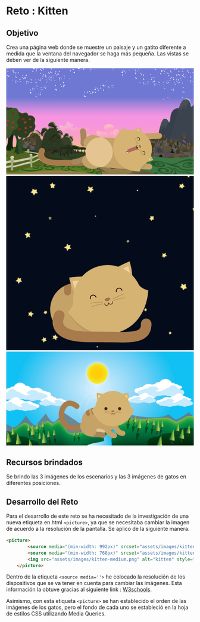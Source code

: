 # Reto : Kitten

## Objetivo 
Crea una página web donde se muestre un paisaje y un gatito diferente a medida que la ventana del navegador se haga más pequeña. Las vistas se deben ver de la siguiente manera.

![Con titulo](docs/kitten-dawn.png "titulo")
![Con titulo](docs/kitten-night.png "titulo")
![Con titulo](docs/kitten-sunnyday.png "titulo")


## Recursos brindados
Se brindo las 3 imágenes de los escenarios y las 3 imágenes de gatos en diferentes posiciones.

## Desarrollo del Reto

Para el desarrollo de este reto se ha necesitado de la investigación de una nueva etiqueta en html  `<picture>`, ya que se necesitaba cambiar la imagen de acuerdo a la resolución de la pantalla.
Se aplico de la siguiente manera.

```html 
<picture>
        <source media="(min-width: 992px)" srcset="assets/images/kitten-large.png">
        <source media="(min-width: 768px)" srcset="assets/images/kitten-small.png">
        <img src="assets/images/kitten-medium.png" alt="kitten" style="width:auto;">
    </picture>
```
Dentro de la etiqueta   `<source media=''>` he colocado la resolución de los dispositivos que se va tener en cuenta para cambiar las imágenes.
Esta información la obtuve gracias al siguiente link : [W3schools](https://www.w3schools.com/tags/tag_picture.asp "titulo").

Asimismo, con esta etiqueta `<picture>` se han establecido el orden de las imágenes de los gatos, pero el fondo de cada uno se estableció en la hoja de estilos CSS utilizando Media Queries.
